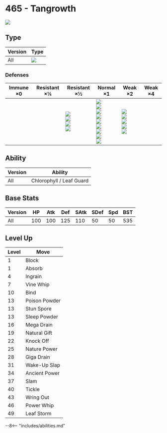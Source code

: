 # 465 - Tangrowth
![][465]

## Type

Version | Type
---     | ---
All     | ![][grass]

### Defenses

Immune ×0 | Resistant ×¼ | Resistant ×½                                                 | Normal ×1                                                                                                                           | Weak ×2                                                             | Weak ×4
---       | ---          | ---                                                          | ---                                                                                                                                 | ---                                                                 | ---
&nbsp;    | &nbsp;       | ![][ground]<br>![][water]<br>![][grass]<br>![][electric]<br> | ![][normal]<br>![][fighting]<br>![][rock]<br>![][ghost]<br>![][steel]<br>![][psychic]<br>![][dragon]<br>![][dark]<br>![][fairy]<br> | ![][flying]<br>![][poison]<br>![][bug]<br>![][fire]<br>![][ice]<br> | &nbsp;

## Ability

Version | Ability
---     | ---
All     | Chlorophyll / Leaf Guard

## Base Stats

Version | HP  | Atk | Def | SAtk | SDef | Spd | BST
---     | --- | --- | --- | ---  | ---  | --- | ---
All     | 100 | 100 | 125 | 110  | 50   | 50  | 535

## Level Up

Level | Move
---   | ---
1     | Block
1     | Absorb
4     | Ingrain
7     | Vine Whip
10    | Bind
13    | Poison Powder
13    | Stun Spore
13    | Sleep Powder
16    | Mega Drain
19    | Natural Gift
22    | Knock Off
25    | Nature Power
28    | Giga Drain
31    | Wake-Up Slap
34    | Ancient Power
37    | Slam
40    | Tickle
43    | Wring Out
46    | Power Whip
49    | Leaf Storm


--8<-- "includes/abilities.md"

[465]: ../img/pokemon/465.png
[normal]: ../img/types/normal.png
[fire]: ../img/types/fire.png
[fighting]: ../img/types/fighting.png
[water]: ../img/types/water.png
[flying]: ../img/types/flying.png
[grass]: ../img/types/grass.png
[poison]: ../img/types/poison.png
[electric]: ../img/types/electric.png
[ground]: ../img/types/ground.png
[psychic]: ../img/types/psychic.png
[rock]: ../img/types/rock.png
[ice]: ../img/types/ice.png
[bug]: ../img/types/bug.png
[dragon]: ../img/types/dragon.png
[ghost]: ../img/types/ghost.png
[dark]: ../img/types/dark.png
[steel]: ../img/types/steel.png
[fairy]: ../img/types/fairy.png
